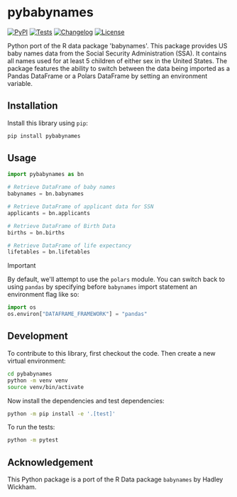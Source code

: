 # pybabynames

[![PyPI](https://img.shields.io/pypi/v/pybabynames.svg)](https://pypi.org/project/pybabynames/)
[![Tests](https://github.com/coatless-py-pkg/pybabynames/actions/workflows/test.yml/badge.svg)](https://github.com/coatless-py-pkg/pybabynames/actions/workflows/test.yml)
[![Changelog](https://img.shields.io/github/v/release/coatless-py-pkg/pybabynames?include_prereleases&label=changelog)](https://github.com/coatless-py-pkg/pybabynames/releases)
[![License](https://img.shields.io/badge/license-Apache%202.0-blue.svg)](https://github.com/coatless-py-pkg/pybabynames/blob/main/LICENSE)

Python port of the R data package 'babynames'. This package provides US baby names data from the Social Security Administration (SSA). It contains all names used for at least 5 children of either sex in the United States. The package features the ability to switch between the data being imported as a Pandas DataFrame or a Polars DataFrame by setting an environment variable.

## Installation

Install this library using `pip`:

```bash
pip install pybabynames
```

## Usage


```python
import pybabynames as bn

# Retrieve DataFrame of baby names
babynames = bn.babynames

# Retrieve DataFrame of applicant data for SSN
applicants = bn.applicants

# Retrieve DataFrame of Birth Data
births = bn.births

# Retrieve DataFrame of life expectancy
lifetables = bn.lifetables
```

> [!IMPORTANT]
>
> By default, we'll attempt to use the `polars` module. You can switch back to using `pandas` by
> specifying before `babynames` import statement an environment flag like so:
>
> ```python
> import os
> os.environ["DATAFRAME_FRAMEWORK"] = "pandas"
> ```

## Development

To contribute to this library, first checkout the code. Then create a new virtual environment:

```bash
cd pybabynames
python -m venv venv
source venv/bin/activate
```

Now install the dependencies and test dependencies:

```bash
python -m pip install -e '.[test]'
```

To run the tests:

```bash
python -m pytest
```

## Acknowledgement

This Python package is a port of the R Data package `babynames` by Hadley Wickham.
